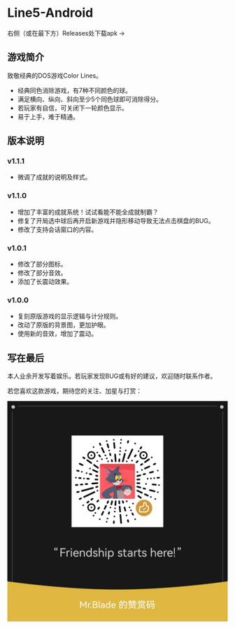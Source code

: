 # Line5-Android

右侧（或在最下方）Releases处下载apk ->

## 游戏简介

致敬经典的DOS游戏Color Lines。

- 经典同色消除游戏，有7种不同颜色的球。
- 满足横向、纵向、斜向至少5个同色球即可消除得分。
- 若玩家有自信，可关闭下一轮颜色显示。
- 易于上手，难于精通。

## 版本说明

### v1.1.1

- 微调了成就的说明及样式。

### v1.1.0

- 增加了丰富的成就系统！试试看能不能全成就制霸？
- 修复了开局选中球后再开启新游戏并隐形移动导致无法点击棋盘的BUG。
- 修改了支持会话窗口的内容。

### v1.0.1

- 修改了部分图标。
- 修改了部分音效。
- 添加了长震动效果。

### v1.0.0

- 复刻原版游戏的显示逻辑与计分规则。
- 改动了原版的背景图，更加护眼。
- 使用新的音效，增加了震动。

## 写在最后

本人业余开发写着娱乐。若玩家发现BUG或有好的建议，欢迎随时联系作者。

若您喜欢这款游戏，期待您的关注、加星与打赏：

<div align="center">
  <img src="https://github.com/MRBLADEX/Line5-Android/blob/main/intro/support.jpg">
</div>